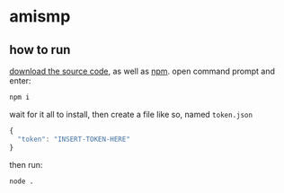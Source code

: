 # amismp

## how to run
[download the source code](https://github.com/ty-schnoor/amismp/archive/master.zip), as well as [npm](https://www.npmjs.com/). open command prompt and enter:
```cmd
npm i
```
wait for it all to install, then create a file like so, named `token.json`
```js
{
  "token": "INSERT-TOKEN-HERE"
}
 ```
then run:
```cmd
node .
```

